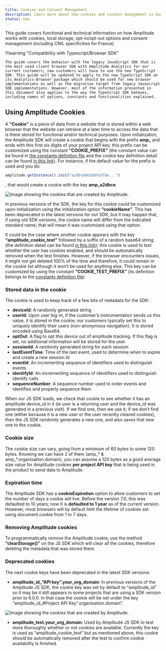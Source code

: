 ```yaml
---
title: Cookies and Consent Management
description: Learn more about how cookies and consent management is done in Amplitude.
status: new
---
```


This guide covers functional and technical information on how Amplitude works with cookies, local storage, opt-in/opt-out options and consent management (including CNIL specificities for France).  

!!!warning "Compatibility with Typescript/Browser SDK"

    The guide covers the behavior with the legacy JavaScript SDK that is the most used client browser SDK with Amplitude Analytics for our current customers; new customers will have to use the new TypeScript SDK. This guide will be updated to apply to the new TypeScript SDK on its Analytics-Browser package which should be used for new browser implementations as well as the migration target from legacy Javascript SDK implementations. However, most of the information presented in this document also applies to the way the TypeScript SDK behaves, including names of options, constants and functionalities explained.

## Using Amplitude Cookies

A **“Cookie”** is a piece of data from a website that is stored within a web browser that the website can retrieve at a later time to access the data that is there stored for functional and/or technical purposes. Upon initialization, the Amplitude SDK will create a cookie that begins with the prefix **amp_** and ends with this first six digits of your project API key; this prefix can be customized using the constant **“COOKIE_PREFIX”** (the constant value can be found in [the constants definition file](https://github.com/amplitude/Amplitude-JavaScript/blob/35e2dd3f342614cfb27fcb6455e361595ae222d7/src/constants.js#L36) and the cookie key definition detail can be found [in this link](https://github.com/amplitude/Amplitude-JavaScript/blob/03c0a890d578db1ada383cf1e6195d71275bac44/src/amplitude-client.js#L121)). For instance, if  the default value for the prefix is used and you do: 

```js
amplitude.getInstance().init("a2dbce0e18dfe5f8e...") 
```

, that would create a cookie with the key **amp_a2dbce**.

![Image showing the cookies that are created by Amplitude.](../../../assets/images/cookies/amplitudeCookies.png)

In previous versions of the SDK, the key for this cookie could be customized upon initialization using the initialization option **“cookieName”**. This has been deprecated in the latest versions for our SDK, but it may happen that, if using old SDK versions, the cookie name will differ from the indicated standard name; that will mean it was customized using that option.

It could be the case where another cookie appears with the key **“amplitude_cookie_test”** followed by a suffix of a random base64 string (the definition detail can be found [in this link](https://github.com/amplitude/Amplitude-JavaScript/blob/main/src/base-cookie.js#L97)); this cookie is used to test whether the user has cookies enabled, and should be automatically removed when the test finishes. However,  if the browser encounters issues, it might not get deleted 100% of the time and therefore, it could remain in the cookie list although it won’t be used for anything else. This key can be customized by using the constant **“COOKIE_TEST_PREFIX”** (its definition belongs to the [constants definition file](https://github.com/amplitude/Amplitude-JavaScript/blob/35e2dd3f342614cfb27fcb6455e361595ae222d7/src/constants.js#L35))

### Stored data in the cookie

The cookie is used to keep track of a few bits of metadata for the SDK:

- **deviceId**: A randomly generated string
- **userId**: Upon user log-in, if the customer’s instrumentation sends us this value, it is stored in the cookie; our customers typically set this to uniquely identify their users (non-anonymous navigation). It is stored encoded using Base64.
- **optOut**: A flag to opt this device out of amplitude tracking. If this flag is set, no additional information will be stored for the user. 
- **sessionId**: A randomly generated string for each session
- **lastEventTime**: Time of the last event, used to determine when to expire and create a new session Id
- **eventId**: An incrementing sequence of identifiers used to distinguish events
- **identifyId**: An incrementing sequence of identifiers used to distinguish identify calls
- **sequenceNumber**: A sequence number used to order events and identifies and properly sequence them

When our JS SDK loads, we check that cookie to see whether it has an amplitude device_id in it (ie user is a returning user and the device_id was generated in a previous visit). If we find one, then we use it; if we don’t find one (either because it is a new user or the user recently cleared cookies), then the JS SDK randomly generates a new one, and also saves that new one to the cookie.

### Cookie size

The cookie size can vary, going from a minimum of 60 bytes to some 120 bytes. Knowing we can have 2 of them (amp_* & amp_*.organisation.domain), you can assume a 120 bytes as a good average size value for Amplitude cookies **per project API key** that is being used in the product to send data to Amplitude.

### Expiration time

The Amplitude SDK has a **cookieExpiration** option to allow customers to set the number of days a cookie will live. Before the version 7.0, this was defaulted to 10 years; now it is **defaulted to 1 year** as of the current version. However, most browsers will by default limit the lifetime of cookies set using document.cookie from 1 to 7 days.

### Removing Amplitude cookies

To programmatically remove the Amplitude cookie, use the method **“clearStorage()”** on the JS SDK which will clear all the cookies, therefore deleting the metadata that was stored there.

### Deprecated cookies

The next cookie keys have been deprecated in the latest SDK versions:

- **amplitude_id_”API key”.your_org_domain**: In previous versions of the Amplitude JS SDK, the cookie key was set by default to “amplitude_id” so it may be it still appears in some projects that are using a SDK version prior to 6.0.0. In that case the cookie will be set under the key “amplitude_id_#Project API Key”.organisation.domain”. 

![Image showing the cookies that are created by Amplitude.](../../../assets/images/cookies/deprecatedCookies.png)

- **amplitude_test.your_org_domain**: Used by Amplitude JS SDK to test more thoroughly whether or not cookies are available. Currently the key is used as “amplitude_cookie_test” but as mentioned above, this cookie should be automatically removed after the test to confirm cookie availability is finished.
